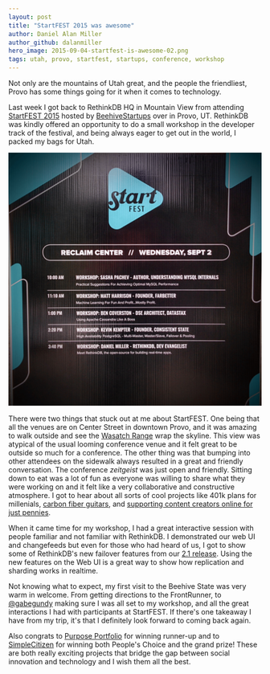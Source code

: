 ```yaml
---
layout: post
title: "StartFEST 2015 was awesome"
author: Daniel Alan Miller
author_github: dalanmiller
hero_image: 2015-09-04-startfest-is-awesome-02.png
tags: utah, provo, startfest, startups, conference, workshop
---
```


Not only are the mountains of Utah great, and the people the friendliest, Provo has some things going for it when it comes to technology.

Last week I got back to RethinkDB HQ in Mountain View from attending [StartFEST 2015][startfest] hosted by [BeehiveStartups][beehive] over in Provo, UT. RethinkDB was kindly offered an opportunity to do a small workshop in the developer track of the festival, and being always eager to get out in the world, I packed my bags for Utah.

<!--more-->

![](/assets/images/posts/2015-09-04-startfest-is-awesome-01.png)

There were two things that stuck out at me about StartFEST. One being that all the venues are on Center Street in downtown Provo, and it was amazing to walk outside and see the [Wasatch Range][wasatch] wrap the skyline. This view was atypical of the usual looming conference venue and it felt great to be outside so much for a conference. The other thing was that bumping into other attendees on the sidewalk always resulted in a great and friendly conversation. The conference _zeitgeist_ was just open and friendly. Sitting down to eat was a lot of fun as everyone was willing to share what they were working on and it felt like a very collaborative and constructive atmosphere. I got to hear about all sorts of cool projects like 401k plans for millenials, [carbon fiber guitars][klos], and [supporting content creators online for just pennies][pennypledge].

When it came time for my workshop, I had a great interactive session with people familiar and not familiar with RethinkDB. I demonstrated our web UI and  changefeeds but even for those who had heard of us, I got to show some of RethinkDB's new failover features from our [2.1 release][2_1]. Using the new features on the Web UI is a great way to show how replication and sharding works in realtime.

Not knowing what to expect, my first visit to the Beehive State was very warm in welcome. From getting directions to the FrontRunner, to [@gabegundy][gabe] making sure I was all set to my workshop, and all the great interactions I had with participants at StartFEST. If there's one takeaway I have from my trip, it's that I definitely look forward to coming back again.

Also congrats to [Purpose Portfolio][purpose_portfolio] for winning runner-up and to [SimpleCitizen][simplecitizen] for winning both People's Choice and the grand prize! These are both really exciting projects that bridge the gap between social innovation and technology and I wish them all the best.  

[2_1]:https://rethinkdb.com/blog/2.1-release/
[beehive]: https://beehivestartups.com/about/
[gabe]: https://twitter.com/gabegundy
[klos]: http://www.klosguitars.com/
[pennypledge]: https://pennypledge.co/welcome/
[purpose_portfolio]: https://www.purposeportfolio.org/
[simplecitizen]: http://www.simplecitizen.com/
[startfest]: https://startfestival.com/
[wasatch]: https://en.wikipedia.org/wiki/Wasatch_Range
